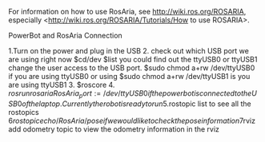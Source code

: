 
For information on how to use RosAria, see <http://wiki.ros.org/ROSARIA>,
especially <http://wiki.ros.org/ROSARIA/Tutorials/How to use ROSARIA>.

PowerBot and RosAria Connection

1.Turn on the power and plug in the USB
2. check out which USB port we are using right now
$cd/dev 
$list
you could find out the ttyUSB0 or ttyUSB1
change the user access to the USB port. $sudo chmod a+rw /dev/ttyUSB0 if you are using ttyUSB0 or using  $sudo chmod a+rw /dev/ttyUSB1 is you are using ttyUSB1
3. $roscore 
4. $rosrun rosaria RosAria _port:=/dev/ttyUSB0  if the powerbot is connected to the USB0 of the laptop. Currently the robot is ready to run
5.$rostopic list to see all the rostopics
6$rostopic echo /RosAria/pose if we would like to check the pose information
7$rviz  add odometry topic to view the odometry information in the rviz
